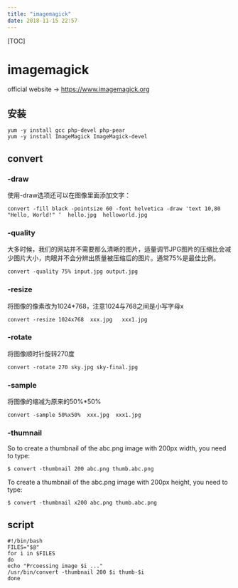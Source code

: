```yaml
---
title: "imagemagick"
date: 2018-11-15 22:57
---
```



[TOC]

# imagemagick

official website -> https://www.imagemagick.org



## 安装

```
yum -y install gcc php-devel php-pear
yum -y install ImageMagick ImageMagick-devel
```



## convert



### -draw

使用-draw选项还可以在图像里面添加文字：

```
convert -fill black -pointsize 60 -font helvetica -draw 'text 10,80 "Hello, World!" ‘  hello.jpg  helloworld.jpg
```



### -quality

大多时候，我们的网站并不需要那么清晰的图片，适量调节JPG图片的压缩比会减少图片大小，肉眼并不会分辨出质量被压缩后的图片。通常75%是最佳比例。

```
convert -quality 75% input.jpg output.jpg
```



### -resize

将图像的像素改为1024*768，注意1024与768之间是小写字母x

```
convert -resize 1024x768  xxx.jpg   xxx1.jpg    
```





### -rotate

将图像顺时针旋转270度

```
convert -rotate 270 sky.jpg sky-final.jpg      
```



### -sample

将图像的缩减为原来的50%*50%

```
convert -sample 50%x50%  xxx.jpg  xxx1.jpg   
```



### -thumnail

So to create a thumbnail of the abc.png image with 200px width, you need to type:

```
$ convert -thumbnail 200 abc.png thumb.abc.png
```

To create a thumbnail of the abc.png image with 200px height, you need to type:

```
$ convert -thumbnail x200 abc.png thumb.abc.png
```



## script

```
#!/bin/bash
FILES="$@"
for i in $FILES
do
echo "Prcoessing image $i ..."
/usr/bin/convert -thumbnail 200 $i thumb-$i
done
```

